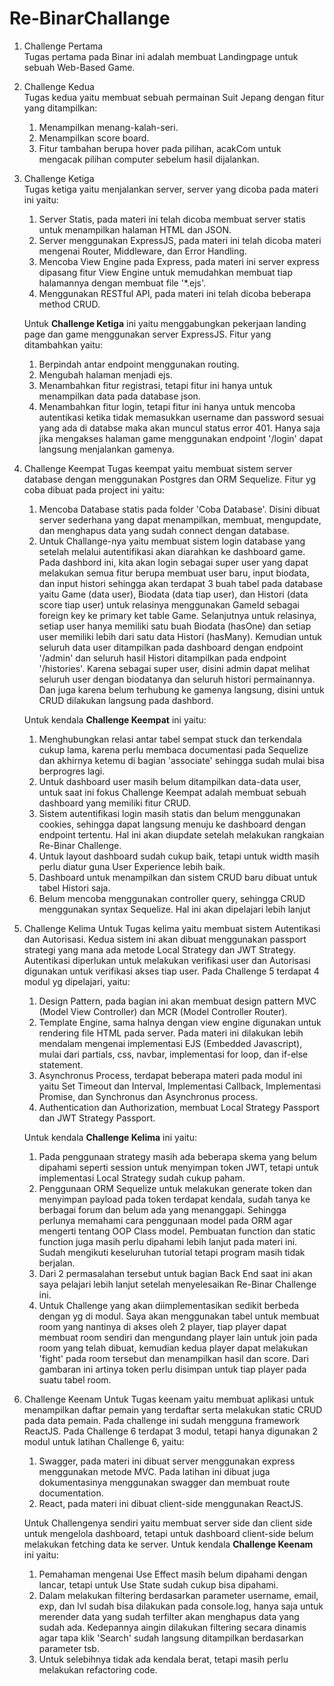# Re-BinarChallange
1. Challenge Pertama<br>
Tugas pertama pada Binar ini adalah membuat Landingpage untuk sebuah Web-Based Game.<br>
2. Challenge Kedua<br>
Tugas kedua yaitu membuat sebuah permainan Suit Jepang dengan fitur yang ditampilkan:<br>
    1. Menampilkan menang-kalah-seri.<br>
    2. Menampilkan score board.<br>
    3. Fitur tambahan berupa hover pada pilihan, acakCom untuk mengacak pilihan computer sebelum hasil dijalankan.<br>
3. Challenge Ketiga<br>
Tugas ketiga yaitu menjalankan server, server yang dicoba pada materi ini yaitu:
    1. Server Statis, pada materi ini telah dicoba membuat server statis untuk menampilkan halaman HTML dan JSON.
    2. Server menggunakan ExpressJS, pada materi ini telah dicoba materi mengenai Router, Middleware, dan Error Handling.
    3. Mencoba View Engine pada Express, pada materi ini server express dipasang fitur View Engine untuk memudahkan membuat tiap halamannya dengan membuat file '*.ejs'.
    4. Menggunakan RESTful API, pada materi ini telah dicoba beberapa method CRUD.

    Untuk **Challenge Ketiga** ini yaitu menggabungkan pekerjaan landing page dan game menggunakan server ExpressJS. Fitur yang ditambahkan yaitu:
    1. Berpindah antar endpoint menggunakan routing.
    2. Mengubah halaman menjadi ejs.
    3. Menambahkan fitur registrasi, tetapi fitur ini hanya untuk menampilkan data pada database json.
    4. Menambahkan fitur login, tetapi fitur ini hanya untuk mencoba autentikasi ketika tidak memasukkan username dan password sesuai yang ada di databse maka akan muncul status error 401. Hanya saja jika mengakses halaman game menggunakan endpoint '/login' dapat langsung menjalankan gamenya.
4. Challenge Keempat
Tugas keempat yaitu membuat sistem server database dengan menggunakan Postgres dan ORM Sequelize. Fitur yg coba dibuat pada project ini yaitu:
    1. Mencoba Database statis pada folder 'Coba Database'. Disini dibuat server sederhana yang dapat menampilkan, membuat, mengupdate, dan menghapus data yang sudah connect dengan database.
    2. Untuk Challange-nya yaitu membuat sistem login database yang setelah melalui autentifikasi akan diarahkan ke dashboard game. Pada dashbord ini, kita akan login sebagai super user yang dapat melakukan semua fitur berupa membuat user baru, input biodata, dan input histori sehingga akan terdapat 3 buah tabel pada database yaitu Game (data user), Biodata (data tiap user), dan Histori (data score tiap user) untuk relasinya menggunakan GameId sebagai foreign key ke primary ket table Game. Selanjutnya untuk relasinya, setiap user hanya memiliki satu buah Biodata (hasOne) dan setiap user memiliki lebih dari satu data Histori (hasMany). Kemudian untuk seluruh data user ditampilkan pada dashboard dengan endpoint '/admin' dan seluruh hasil Histori ditampilkan pada endpoint '/histories'. Karena sebagai super user, disini admin dapat melihat seluruh user dengan biodatanya dan seluruh histori permainannya. Dan juga karena belum terhubung ke gamenya langsung, disini untuk CRUD dilakukan langsung pada dashbord.
    
    Untuk kendala **Challenge Keempat** ini yaitu:
    1. Menghubungkan relasi antar tabel sempat stuck dan terkendala cukup lama, karena perlu membaca documentasi pada Sequelize dan akhirnya ketemu di bagian 'associate' sehingga sudah mulai bisa berprogres lagi.
    2. Untuk dashboard user masih belum ditampilkan data-data user, untuk saat ini fokus Challenge Keempat adalah membuat sebuah dashboard yang memiliki fitur CRUD.
    3. Sistem autentifikasi login masih statis dan belum menggunakan cookies, sehingga dapat langsung menuju ke dashboard dengan endpoint tertentu. Hal ini akan diupdate setelah melakukan rangkaian Re-Binar Challenge.
    4. Untuk layout dashboard sudah cukup baik, tetapi untuk width masih perlu diatur guna User Experience lebih baik.
    5. Dashboard untuk menampilkan dan sistem CRUD baru dibuat untuk tabel Histori saja.
    6. Belum mencoba menggunakan controller query, sehingga CRUD menggunakan syntax Sequelize. Hal ini akan dipelajari lebih lanjut
5. Challenge Kelima
Untuk Tugas kelima yaitu membuat sistem Autentikasi dan Autorisasi. Kedua sistem ini akan dibuat menggunakan passport strategi yang mana ada metode Local Strategy dan JWT Strategy. Autentikasi diperlukan untuk melakukan verifikasi user dan Autorisasi digunakan untuk verifikasi akses tiap user. Pada Challenge 5 terdapat 4 modul yg dipelajari, yaitu:
    1. Design Pattern, pada bagian ini akan membuat design pattern MVC (Model View Controller) dan MCR (Model Controller Router).
    2. Template Engine, sama halnya dengan view engine digunakan untuk rendering file HTML pada server. Pada materi ini dilakukan lebih mendalam mengenai implementasi EJS (Embedded Javascript), mulai dari partials, css, navbar, implementasi for loop, dan if-else statement.
    3. Asynchronus Process, terdapat beberapa materi pada modul ini yaitu Set Timeout dan Interval, Implementasi Callback, Implementasi Promise, dan Synchronus dan Asynchronus process.
    4. Authentication dan Authorization, membuat Local Strategy Passport dan JWT Strategy Passport.
    
    Untuk kendala **Challenge Kelima** ini yaitu:
    1. Pada penggunaan strategy masih ada beberapa skema yang belum dipahami seperti session untuk menyimpan token JWT, tetapi untuk implementasi Local Strategy sudah cukup paham.
    2. Penggunaan ORM Sequelize untuk melakukan generate token dan menyimpan payload pada token terdapat kendala, sudah tanya ke berbagai forum dan belum ada yang menanggapi. Sehingga perlunya memahami cara penggunaan model pada ORM agar mengerti tentang OOP Class model. Pembuatan function dan static function juga masih perlu dipahami lebih lanjut pada materi ini. Sudah mengikuti keseluruhan tutorial tetapi program masih tidak berjalan.
    3. Dari 2 permasalahan tersebut untuk bagian Back End saat ini akan saya pelajari lebih lanjut setelah menyelesaikan Re-Binar Challenge ini.
    4. Untuk Challenge yang akan diimplementasikan sedikit berbeda dengan yg di modul. Saya akan menggunakan tabel untuk membuat room yang nantinya di akses oleh 2 player, tiap player dapat membuat room sendiri dan mengundang player lain untuk join pada room yang telah dibuat, kemudian kedua player dapat melakukan 'fight' pada room tersebut dan menampilkan hasil dan score. Dari gambaran ini artinya token perlu disimpan untuk tiap player pada suatu tabel room.
6. Challenge Keenam
Untuk Tugas keenam yaitu membuat aplikasi untuk menampilkan daftar pemain yang terdaftar serta melakukan static CRUD pada data pemain. Pada challenge ini sudah mengguna framework ReactJS. Pada Challenge 6 terdapat 3 modul, tetapi hanya digunakan 2 modul untuk latihan Challenge 6, yaitu:
    1. Swagger, pada materi ini dibuat server menggunakan express menggunakan metode MVC. Pada latihan ini dibuat juga dokumentasinya menggunakan swagger dan membuat route documentation.
    2. React, pada materi ini dibuat client-side menggunakan ReactJS.

    Untuk Challengenya sendiri yaitu membuat server side dan client side untuk mengelola dashboard, tetapi untuk dashboard client-side belum melakukan fetching data ke server. Untuk kendala **Challenge Keenam** ini yaitu:
    1. Pemahaman mengenai Use Effect masih belum dipahami dengan lancar, tetapi untuk Use State sudah cukup bisa dipahami.
    2. Dalam melakukan filtering berdasarkan parameter username, email, exp, dan lvl sudah bisa dilakukan pada console.log, hanya saja untuk merender data yang sudah terfilter akan menghapus data yang sudah ada. Kedepannya aingin dilakukan filtering secara dinamis agar tapa klik 'Search' sudah langsung ditampilkan berdasarkan parameter tsb.
    3. Untuk selebihnya tidak ada kendala berat, tetapi masih perlu melakukan refactoring code.
    

